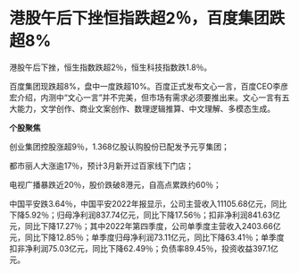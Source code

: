 # 港股午后下挫恒指跌超2％，百度集团跌超8%

港股午后下挫，恒生指数跌超2％，恒生科技指数跌1.8％。

百度集团现跌超8%，盘中一度跌超10%。百度正式发布文心一言，百度CEO李彦宏介绍，内测中“文心一言”并不完美，但市场有需求必须要推出来。文心一言有五大能力，文学创作、商业文案创作、数理逻辑推算、中文理解、多模态生成。

**个股聚焦**

创业集团控股涨超9％，1.368亿股认购股份已配发予元亨集团；

都市丽人大涨逾17％，预计3月新开过百家线下门店；

电视广播暴跌近20％，股价跌破8港元，自高点累跌约60％；

中国平安跌3.64％，中国平安2022年报显示，公司主营收入11105.68亿元，同比下降5.92％；归母净利润837.74亿元，同比下降17.56％；扣非净利润841.63亿元，同比下降17.27％；其中2022年第四季度，公司单季度主营收入2403.66亿元，同比下降12.85％；单季度归母净利润73.11亿元，同比下降63.41％；单季度扣非净利润75.03亿元，同比下降62.49％；负债率89.45％，投资收益397.1亿元。


